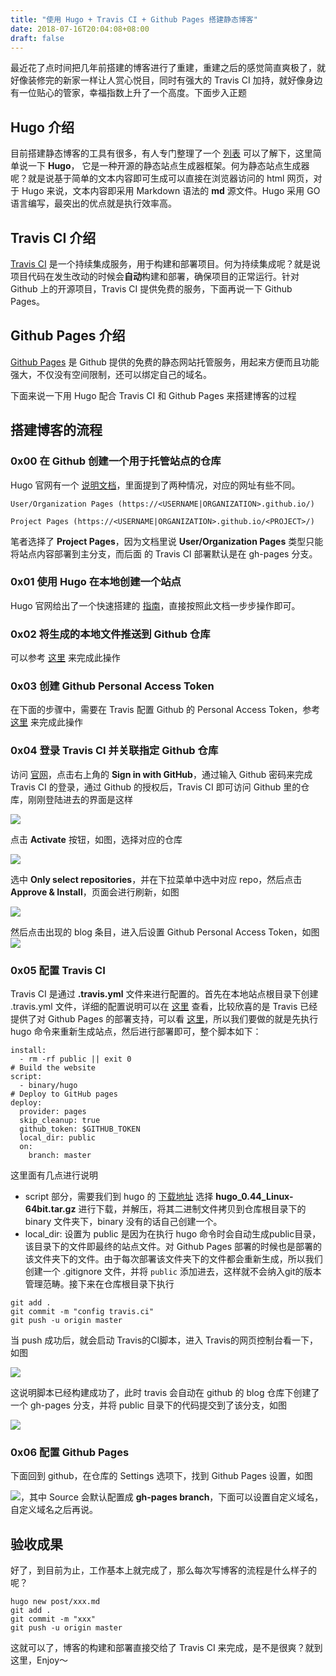 ```yaml
---
title: "使用 Hugo + Travis CI + Github Pages 搭建静态博客"
date: 2018-07-16T20:04:08+08:00
draft: false
---
```


最近花了点时间把几年前搭建的博客进行了重建，重建之后的感觉简直爽极了，就好像装修完的新家一样让人赏心悦目，同时有强大的 Travis CI 加持，就好像身边有一位贴心的管家，幸福指数上升了一个高度。下面步入正题

## Hugo 介绍
目前搭建静态博客的工具有很多，有人专门整理了一个 [列表](https://www.staticgen.com) 可以了解下，这里简单说一下 **Hugo**， 它是一种开源的静态站点生成器框架。何为静态站点生成器呢？就是说基于简单的文本内容即可生成可以直接在浏览器访问的 html 网页，对于 Hugo 来说，文本内容即采用 Markdown 语法的 **md** 源文件。Hugo 采用 GO 语言编写，最突出的优点就是执行效率高。
## Travis CI 介绍
[Travis CI](https://travis-ci.org) 是一个持续集成服务，用于构建和部署项目。何为持续集成呢？就是说项目代码在发生改动的时候会**自动**构建和部署，确保项目的正常运行。针对 Github 上的开源项目，Travis CI 提供免费的服务，下面再说一下 Github Pages。
## Github Pages 介绍
[Github Pages](https://pages.github.com) 是 Github 提供的免费的静态网站托管服务，用起来方便而且功能强大，不仅没有空间限制，还可以绑定自己的域名。

下面来说一下用 Hugo 配合 Travis CI 和 Github Pages 来搭建博客的过程

## 搭建博客的流程

### 0x00 在 Github 创建一个用于托管站点的仓库
Hugo 官网有一个 [说明文档](https://gohugo.io/hosting-and-deployment/hosting-on-github/)，里面提到了两种情况，对应的网址有些不同。
```
User/Organization Pages (https://<USERNAME|ORGANIZATION>.github.io/)
```
```
Project Pages (https://<USERNAME|ORGANIZATION>.github.io/<PROJECT>/)
```

笔者选择了 **Project Pages**，因为文档里说 **User/Organization Pages** 类型只能将站点内容部署到主分支，而后面 的 Travis CI 部署默认是在 gh-pages 分支。

### 0x01 使用 Hugo 在本地创建一个站点
Hugo 官网给出了一个快速搭建的 [指南](https://gohugo.io/getting-started/quick-start/)，直接按照此文档一步步操作即可。

### 0x02 将生成的本地文件推送到 Github 仓库
可以参考 [这里](https://help.github.com/articles/adding-an-existing-project-to-github-using-the-command-line/) 来完成此操作

### 0x03 创建 Github Personal Access Token
在下面的步骤中，需要在 Travis 配置 Github 的 Personal Access Token，参考 [这里](https://help.github.com/articles/creating-a-personal-access-token-for-the-command-line/) 来完成此操作

### 0x04 登录 Travis CI 并关联指定 Github 仓库
访问 [官网](https://travis-ci.com/)，点击右上角的 **Sign in with GitHub**，通过输入 Github 密码来完成 Travis CI 的登录，通过 Github 的授权后，Travis CI 即可访问 Github 里的仓库，刚刚登陆进去的界面是这样

![](http://otdyhkopo.bkt.clouddn.com/2018071715318145986671.png)

点击 **Activate** 按钮，如图，选择对应的仓库

![](http://otdyhkopo.bkt.clouddn.com/20180717153181516169546.png)

选中 **Only select repositories**，并在下拉菜单中选中对应 repo，然后点击 **Approve & Install**，页面会进行刷新，如图

![](http://otdyhkopo.bkt.clouddn.com/20180717153181546794094.png)

然后点击出现的 blog 条目，进入后设置 Github Personal Access Token，如图
![](http://otdyhkopo.bkt.clouddn.com/20180717153181883480795.png)

### 0x05 配置 Travis CI
Travis CI 是通过 **.travis.yml** 文件来进行配置的。首先在本地站点根目录下创建 .travis.yml 文件，详细的配置说明可以在 [这里](https://docs.travis-ci.com/user/customizing-the-build) 查看，比较欣喜的是 Travis 已经提供了对 Github Pages 的部署支持，可以看 [这里](https://docs.travis-ci.com/user/deployment/pages/)，所以我们要做的就是先执行 hugo 命令来重新生成站点，然后进行部署即可，整个脚本如下：

```
install:
  - rm -rf public || exit 0
# Build the website
script:
  - binary/hugo
# Deploy to GitHub pages
deploy:
  provider: pages
  skip_cleanup: true
  github_token: $GITHUB_TOKEN
  local_dir: public
  on:
    branch: master
```

这里面有几点进行说明

* script 部分，需要我们到 hugo 的 [下载地址](https://github.com/gohugoio/hugo/releases) 选择 **hugo_0.44_Linux-64bit.tar.gz** 进行下载，并解压，将其二进制文件拷贝到仓库根目录下的 binary 文件夹下，binary 没有的话自己创建一个。
* local_dir: 设置为 public 是因为在执行 hugo 命令时会自动生成public目录，该目录下的文件即最终的站点文件。对 Github Pages 部署的时候也是部署的该文件夹下的文件。由于每次部署该文件夹下的文件都会重新生成，所以我们创建一个 .gitignore 文件，并将 `public` 添加进去，这样就不会纳入git的版本管理范畴。接下来在仓库根目录下执行
```
git add .
git commit -m "config travis.ci"
git push -u origin master
```
当 push 成功后，就会启动 Travis的CI脚本，进入 Travis的网页控制台看一下，如图

![](http://otdyhkopo.bkt.clouddn.com/2018071715318186175089.png)

这说明脚本已经构建成功了，此时 travis 会自动在 github 的 blog 仓库下创建了一个 gh-pages 分支，并将 public 目录下的代码提交到了该分支，如图

![](http://otdyhkopo.bkt.clouddn.com/20180717153181897274587.png)

### 0x06 配置 Github Pages
下面回到 github，在仓库的 Settings 选项下，找到 Github Pages 设置，如图

![](http://otdyhkopo.bkt.clouddn.com/20180717153181976871941.png)，其中 Source 会默认配置成 **gh-pages branch**，下面可以设置自定义域名，自定义域名之后再说。

## 验收成果
好了，到目前为止，工作基本上就完成了，那么每次写博客的流程是什么样子的呢？

```
hugo new post/xxx.md
git add .
git commit -m "xxx"
git push -u origin master
```
这就可以了，博客的构建和部署直接交给了 Travis CI 来完成，是不是很爽？就到这里，Enjoy～












